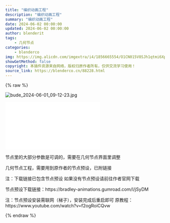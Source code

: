 ```yaml
---
title: "编织动画工程"
description: "编织动画工程"
summary: "编织动画工程"
date: 2024-06-02 00:00:00
updated: 2024-06-02 00:00:00
author: blenderit
tags: 
    - 几何节点
categories:
    - blenderco
img: https://img.alicdn.com/imgextra/i4/1856665554/O1CN015V8SJh1qtmi6Xpp4B_!!1856665554.jpg
showGetMethod: false
copyright: 本插件资源来自网络，版权归原作者所有，仅供交流学习使用！
source_link: https://blenderco.cn/88228.html
---
```


{% raw %}
<p><img src="https://img.alicdn.com/imgextra/i4/1856665554/O1CN015V8SJh1qtmi6Xpp4B_!!1856665554.jpg" alt="bude_2024-06-01_09-12-23.jpg"></p><div id="external-video-1281155d45" class="external-video"><iframe frameborder="0" src="//player.bilibili.com/player.html?isOutside=true&amp;aid=1955377673&amp;bvid=BV1by411b7vh&amp;cid=1566167436&amp;p=1" allowfullscreen="true"></iframe></div><p>节点里的大部分参数是可调的，需要在几何节点界面里调整</p><p>几何节点工程，需要用到原作者的节点预设，已附链接</p><p>注：下载链接已包含节点预设 如果没有节点预设请前往作者官网下载</p><p>节点预设下载链接：https://bradley-animations.gumroad.com/l/jSyDM</p><p>注：节点预设安装需联网（梯子），安装完成后重启即可 原教程：https://www.youtube.com/watch?v=f2ogRoiCQvw</p>
<div style="display: none">blenderco</div>
{% endraw %}